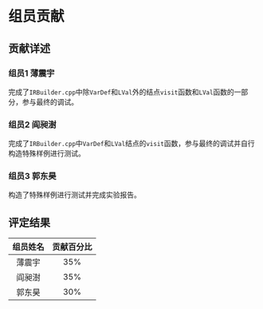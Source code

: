 # 组员贡献

## 贡献详述

### 组员1 薄震宇

完成了`IRBuilder.cpp`中除`VarDef`和`LVal`外的结点`visit`函数和`LVal`函数的一部分，参与最终的调试。

### 组员2 阎昶澍

完成了`IRBuilder.cpp`中`VarDef`和`LVal`结点的`visit`函数，参与最终的调试并自行构造特殊样例进行测试。

### 组员3 郭东昊

构造了特殊样例进行测试并完成实验报告。

## 评定结果

| 组员姓名 | 贡献百分比 |
| :------: | :--------: |
|  薄震宇  |   35%   |
|  阎昶澍  |   35%   |
|  郭东昊  |   30%   |